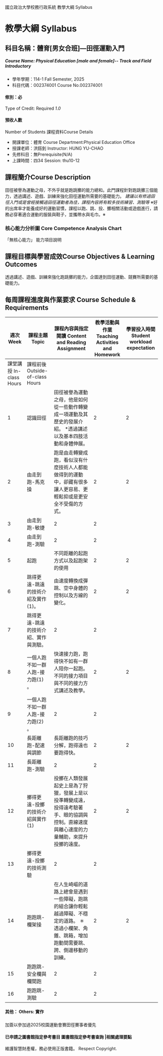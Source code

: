 國立政治大學校務行政系統 教學大綱 Syllabus
# 教學大綱 Syllabus
##  科目名稱：體育[男女合班]—田徑運動入門
#####  Course Name: Physical Education [male and female]-- Track and Field Introductory
  * 學年學期：114-1 Fall Semester, 2025 
  * 科目代碼：002374001 Course No.002374001
#### 修別：必
Type of Credit: Required 
_1.0_
#### 預收人數
Number of Students
課程資料Course Details
  * 開課單位：體育 Course Department:Physical Education Office 
  * 授課老師：洪鈺釗 Instructor: HUNG YU-CHAO 
  * 先修科目：無Prerequisite(N/A)
  * 上課時間：四34 Session: thu10-12
##  課程簡介Course Description
田徑被譽為運動之母，不外乎就是跑跳擲的能力總和。此門課程針對跑跳擲三個能力，透過講述、遊戲、訓練來強化田徑運動所需要的基礎能力。
*建議以有修過田徑入門或是曾經接觸過田徑運動者為佳，課程內容將有較多技術練習、測驗等*
※好的出席率才能養成好的運動習慣，課程以跑、跳、投、擲相關活動或遊戲進行，請務必穿著適合運動的服裝與鞋子，並攜帶水與毛巾。※
###  核心能力分析圖 Core Competence Analysis Chart
「無核心能力」 
能力項目說明
##  課程目標與學習成效Course Objectives & Learning Outcomes 
透過講述、遊戲、訓練來強化跑跳擲的能力，企圖達到田徑運動、競賽所需要的基礎能力。
##  每周課程進度與作業要求 Course Schedule & Requirements
週次 Week |  課程主題 Topic |  課程內容與指定閱讀 Content and Reading Assignment |  教學活動與作業 Teaching Activities and Homework |  學習投入時間 Student workload expectation  
---|---|---|---|---  
課堂講授 In-class Hours |  課程前後 Outside-of-class Hours  
1 |  認識田徑 |  田徑被譽為運動之母，他是如何從一些動作轉變成一項運動及其歷史的發展介紹。 *透過講述以及基本四肢活動和身體伸展。 |  2 |  2  
2 |  由走到跑-馬克操 |  跑是由走轉變成跑，看似沒有什麼技術人人都能做得到的運動中，卻藏有很多讓人更容易、更輕鬆抑或是更安全不受傷的方式。 |  2 |  2  
3 |  由走到跑-敏捷 |  2 |  2  
4 |  由走到跑-測驗 |  2 |  2  
5 |  起跑 |  不同距離的起跑方式以及起跑架的使用 |  2 |  2  
6 |  跳得更遠-跳遠的技術介紹及實作(1)。 |  由速度轉換成彈跳、空中身體的控制以及方線的變化。 |  2 |  2  
7 |  跳得更遠-跳遠的技術介紹、實作與測驗。 |  2 |  2  
8 |  一個人跑不如一群人跑-接力跑(1) 。 |  快速接力跑，跑得快不如有一群人陪你一起跑。 不同的接力項目與不同的接力方式講述及教學。 |  2 |  2  
9 |  一個人跑不如一群人跑-接力跑(2) 。 |  2 |  2  
10 |  長距離跑-配速與調節 |  長距離跑的技巧分解，跑得遠也要跑得快。 |  2 |  2  
11 |  長距離跑-測驗 |  2 |  2  
12 |  擲得更遠-投擲的技術介紹與實作(1) |  投擲在人類發展起史上是為了狩獵，發展上是以投準轉變成遠，投得遠考驗著手、眼的協調與控制。直線速度與離心速度的力量輔助，來提升投擲的遠度。 |  2 |  2  
13 |  擲得更遠-投擲的技術測驗 |  2 |  2  
14 | 跑跑跳-欄架操 |  在人生崎嶇的道路上總會是遇到一些障礙，跑跳的組合讓你輕鬆越過障礙、不穩定的道路。 ＊透過小欄架、角錐、跳箱，增加跑動間需要跳、跨、側邊移動的訓練。 |  2 |  2  
15 | 跑跑跳-安全欄與欄間跑 |  2 |  2  
16 |  跑跑跳-測驗 |  2 |  2  
####  其他： Others: 實作 
###
加簽以參加過2025校園運動會賽田徑賽事者優先
####  已申請之圖書館指定參考書目  圖書館指定參考書查詢 |相關處理要點
維護智慧財產權，務必使用正版書籍。 Respect Copyright.